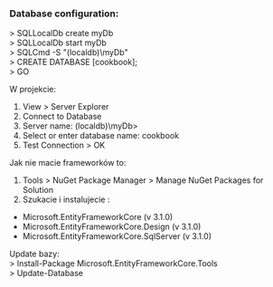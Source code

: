 ### Database configuration:
\> SQLLocalDb create myDb  
\> SQLLocalDb start myDb  
\> SQLCmd -S "(localdb)\myDb"  
\> CREATE DATABASE [cookbook];  
\> GO

W projekcie: 
1. View > Server Explorer
2. Connect to Database
3. Server name: (localdb)\myDb>
4. Select or enter database name: cookbook
5. Test Connection > OK

Jak nie macie frameworków to:
1. Tools > NuGet Package Manager > Manage NuGet Packages for Solution
2. Szukacie i instalujecie :
- Microsoft.EntityFrameworkCore (v 3.1.0)
- Microsoft.EntityFrameworkCore.Design (v 3.1.0)
- Microsoft.EntityFrameworkCore.SqlServer (v 3.1.0)

Update bazy:  
\> Install-Package Microsoft.EntityFrameworkCore.Tools  
\> Update-Database
